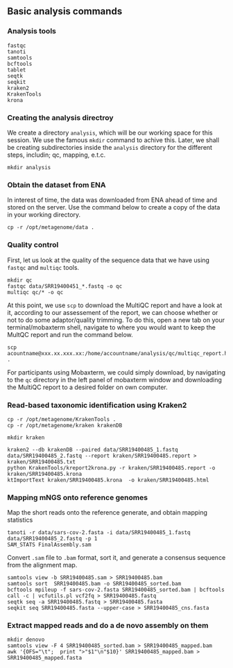 ## Basic analysis commands

### Analysis tools

```
fastqc
tanoti
samtools
bcftools
tablet
seqtk
seqkit
kraken2
KrakenTools
krona
```

### Creating the analysis directroy

We create a directory `analysis`, which will be our working space for this session. We use the famous `mkdir` command to achive this. Later, we shall be creating subdirectories inside the `analysis` directory for the different steps, includin; qc, mapping, e.t.c.

```
mkdir analysis
```

### Obtain the dataset from ENA

In interest of time, the data was downloaded from ENA ahead of time and stored on the server. Use the command below to create a copy of the data in your working directory.

```
cp -r /opt/metagenome/data .
```

### Quality control

First, let us look at the quality of the sequence data that we have using `fastqc` and `multiqc` tools.

```
mkdir qc
fastqc data/SRR19400451_*.fastq -o qc
multiqc qc/* -o qc 
```

At this point, we use `scp` to download the MultiQC report and have a look at it, according to our assessement of the report, we can choose whether or not to do some adaptor/quality trimming. To do this, open a new tab on your terminal/mobaxterm shell, navigate to where you would want to keep the MultQC report and run the command below.

```
scp acountname@xxx.xx.xxx.xx:/home/accountname/analysis/qc/multiqc_report.html .
```
For participants using Mobaxterm, we could simply download, by navigating to the `qc` directory in the left panel of mobaxterm window and downloading the MultiQC report to a desired folder on own computer. 

### Read-based taxonomic identification using Kraken2

```
cp -r /opt/metagenome/KrakenTools .
cp -r /opt/metagenome/kraken krakenDB

mkdir kraken

kraken2 --db krakenDB --paired data/SRR19400485_1.fastq data/SRR19400485_2.fastq --report kraken/SRR19400485.report > kraken/SRR19400485.txt
python KrakenTools/kreport2krona.py -r kraken/SRR19400485.report -o kraken/SRR19400485.krona 
ktImportText kraken/SRR19400485.krona  -o kraken/SRR19400485.html
```

### Mapping mNGS onto reference genomes

Map the short reads onto the reference generate, and obtain mapping statistics

```
tanoti -r data/sars-cov-2.fasta -i data/SRR19400485_1.fastq data/SRR19400485_2.fastq -p 1
SAM_STATS FinalAssembly.sam
```

Convert `.sam` file to `.bam` format, sort it, and generate a consensus sequence from the alignment map.

```
samtools view -b SRR19400485.sam > SRR19400485.bam
samtools sort  SRR19400485.bam -o SRR19400485_sorted.bam
bcftools mpileup -f sars-cov-2.fasta SRR19400485_sorted.bam | bcftools call -c | vcfutils.pl vcf2fq > SRR19400485.fastq
seqtk seq -a SRR19400485.fastq > SRR19400485.fasta
seqkit seq SRR19400485.fasta --upper-case > SRR19400485_cns.fasta
```


### Extract mapped reads and do a de novo assembly on them

```
mkdir denovo
samtools view -F 4 SRR19400485_sorted.bam > SRR19400485_mapped.bam
awk '{OFS="\t";  print ">"$1"\n"$10}' SRR19400485_mapped.bam > SRR19400485_mapped.fasta
```
